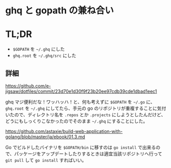 # ghq と gopath の兼ね合い
# TL;DR

* `$GOPATH` を `~/.ghq` にした
* `ghq.root` を `~/.ghq/src` にした

## 詳細

https://github.com/e-jigsaw/dotfiles/commit/23d70e1d30f9f23b20ee97cdb39cde1dbad1eec1

ghq マジ便利だな！ワッハッハ！と、何も考えずに `$GOPATH` を `~/.go` に、`ghq.root` を `~/.ghq` にしてたら、手元の go のリポジトリが重複することに気付いたので、ディレクトリ名を `.repos` とか `.projects` にしようとしたんだけど、どうにもしっくりこなかったのでそのまま `~/.ghq` にすることにした。

https://github.com/astaxie/build-web-application-with-golang/blob/master/ja/ebook/01.3.md

Go でビルドしたバイナリを `$GOPATH/bin` に移すのは `go install` で出来るので、パッケージをアップデートしたりするときは適宜当該リポジトリへ行って `git pull` して `go install` すればいい。
